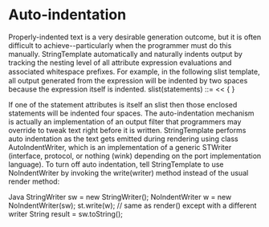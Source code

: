 # Auto-indentation

Properly-indented text is a very desirable generation outcome, but it is often difficult to achieve--particularly when the programmer must do this manually. StringTemplate automatically and naturally indents output by tracking the nesting level of all attribute expression evaluations and associated whitespace preﬁxes. For example, in the following slist template, all output generated from the <statements> expression will be indented by two spaces because the expression itself is indented.
slist(statements) ::= <<
{
  <statements>
}
>>
If one of the statement attributes is itself an slist then those enclosed statements will be indented four spaces. The auto-indentation mechanism is actually an implementation of an output filter that programmers may override to tweak text right before it is written.
StringTemplate performs auto indentation as the text gets emitted during rendering using class AutoIndentWriter, which is an implementation of a generic STWriter (interface, protocol, or nothing (wink) depending on the port implementation language).
To turn off auto indentation, tell StringTemplate to use NoIndentWriter by invoking the write(writer) method instead of the usual render method:
 
Java
StringWriter sw = new StringWriter();
NoIndentWriter w = new NoIndentWriter(sw);
st.write(w); // same as render() except with a different writer
String result = sw.toString();
